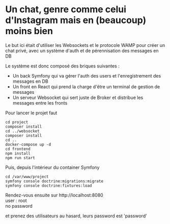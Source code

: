 # Un chat, genre comme celui d'Instagram mais en (beaucoup) moins bien

Le but ici était d'utiliser les Websockets et le protocole
WAMP pour créer un chat privé, avec un système d'auth et de
pérennisation des messages en DB

Le système est donc composé des briques suivantes : 
- Un back Symfony qui va gérer l'auth des users et l'enregistrement des messages en DB
- Un front en React qui prend la charge d'être un terminal de gestion de messages
- Un serveur Websocket qui sert juste de Broker et distribue les messages entre les fronts

Pour lancer le projet faut
```shell
cd project
composer install
cd ../websocket
composer install
cd ..
docker-compose up -d
cd frontend
npm install
npm run start
```

Puis, depuis l'intérieur du container Symfony
```shell
cd /var/www/project
symfony console doctrine:migrations:migrate
symfony console doctrine:fixtures:load
```

Rendez-vous ensuite sur http://localhost:8080 <br>
user : root <br>
no password

et prenez des utilisateurs au hasard, leurs password est 'password'